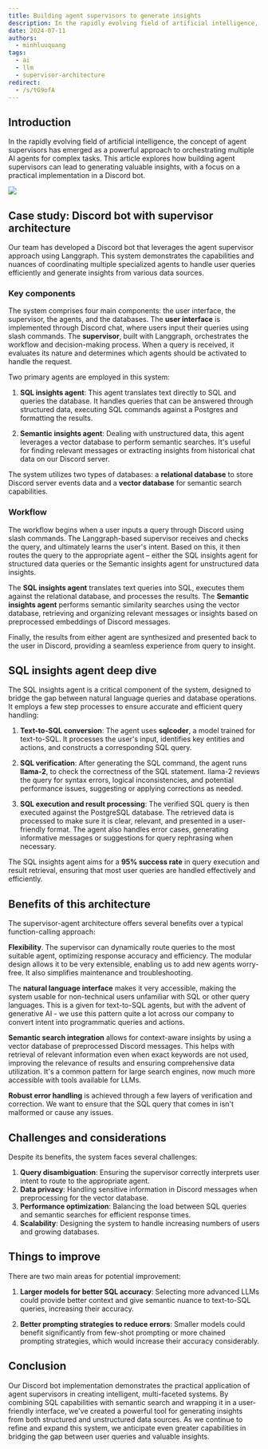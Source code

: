```yaml
---
title: Building agent supervisors to generate insights
description: In the rapidly evolving field of artificial intelligence, the concept of agent supervisors has emerged as a powerful approach to orchestrating multiple AI agents for complex tasks. This article explores how building agent supervisors can lead to generating valuable insights, with a focus on a practical implementation in a Discord bot.
date: 2024-07-11
authors:
  - minhluuquang
tags:
  - ai
  - llm
  - supervisor-architecture
redirect:
  - /s/tG9ofA
---
```


## Introduction

In the rapidly evolving field of artificial intelligence, the concept of agent supervisors has emerged as a powerful approach to orchestrating multiple AI agents for complex tasks. This article explores how building agent supervisors can lead to generating valuable insights, with a focus on a practical implementation in a Discord bot.

![](assets/supervisor-ai-agents.webp)

## Case study: Discord bot with supervisor architecture

Our team has developed a Discord bot that leverages the agent supervisor approach using Langgraph. This system demonstrates the capabilities and nuances of coordinating multiple specialized agents to handle user queries efficiently and generate insights from various data sources.

### Key components

The system comprises four main components: the user interface, the supervisor, the agents, and the databases. The **user interface** is implemented through Discord chat, where users input their queries using slash commands. The **supervisor**, built with Langgraph, orchestrates the workflow and decision-making process. When a query is received, it evaluates its nature and determines which agents should be activated to handle the request.

Two primary agents are employed in this system:

1. **SQL insights agent**: This agent translates text directly to SQL and queries the database. It handles queries that can be answered through structured data, executing SQL commands against a Postgres and formatting the results.

2. **Semantic insights agent**: Dealing with unstructured data, this agent leverages a vector database to perform semantic searches. It's useful for finding relevant messages or extracting insights from historical chat data on our Discord server.

The system utilizes two types of databases: a **relational database** to store Discord server events data and a **vector database** for semantic search capabilities.

### Workflow

The workflow begins when a user inputs a query through Discord using slash commands. The Langgraph-based supervisor receives and checks the query, and ultimately learns the user's intent. Based on this, it then routes the query to the appropriate agent – either the SQL insights agent for structured data queries or the Semantic insights agent for unstructured data insights.

The **SQL insights agent** translates text queries into SQL, executes them against the relational database, and processes the results. The **Semantic insights agent** performs semantic similarity searches using the vector database, retrieving and organizing relevant messages or insights based on preprocessed embeddings of Discord messages.

Finally, the results from either agent are synthesized and presented back to the user in Discord, providing a seamless experience from query to insight.

## SQL insights agent deep dive

The SQL insights agent is a critical component of the system, designed to bridge the gap between natural language queries and database operations. It employs a few step processes to ensure accurate and efficient query handling:

1. **Text-to-SQL conversion**: The agent uses **sqlcoder**, a model trained for text-to-SQL. It processes the user's input, identifies key entities and actions, and constructs a corresponding SQL query.

2. **SQL verification**: After generating the SQL command, the agent runs **llama-2**, to check the correctness of the SQL statement. llama-2 reviews the query for syntax errors, logical inconsistencies, and potential performance issues, suggesting or applying corrections as needed.

3. **SQL execution and result processing**: The verified SQL query is then executed against the PostgreSQL database. The retrieved data is processed to make sure it is clear, relevant, and presented in a user-friendly format. The agent also handles error cases, generating informative messages or suggestions for query rephrasing when necessary.

The SQL insights agent aims for a **95% success rate** in query execution and result retrieval, ensuring that most user queries are handled effectively and efficiently.

## Benefits of this architecture

The supervisor-agent architecture offers several benefits over a typical function-calling approach:

**Flexibility**. The supervisor can dynamically route queries to the most suitable agent, optimizing response accuracy and efficiency. The modular design allows it to be very extensible, enabling us to add new agents worry-free. It also simplifies maintenance and troubleshooting.

The **natural language interface** makes it very accessible, making the system usable for non-technical users unfamiliar with SQL or other query languages. This is a given for text-to-SQL agents, but with the advent of generative AI - we use this pattern quite a lot across our company to convert intent into programmatic queries and actions.

**Semantic search integration** allows for context-aware insights by using a vector database of preprocessed Discord messages. This helps with retrieval of relevant information even when exact keywords are not used, improving the relevance of results and ensuring comprehensive data utilization. It's a common pattern for large search engines, now much more accessible with tools available for LLMs.

**Robust error handling** is achieved through a few layers of verification and correction. We want to ensure that the SQL query that comes in isn't malformed or cause any issues.

## Challenges and considerations

Despite its benefits, the system faces several challenges:

1. **Query disambiguation**: Ensuring the supervisor correctly interprets user intent to route to the appropriate agent.
2. **Data privacy**: Handling sensitive information in Discord messages when preprocessing for the vector database.
3. **Performance optimization**: Balancing the load between SQL queries and semantic searches for efficient response times.
4. **Scalability**: Designing the system to handle increasing numbers of users and growing databases.

## Things to improve

There are two main areas for potential improvement:

1. **Larger models for better SQL accuracy**: Selecting more advanced LLMs could provide better context and give semantic nuance to text-to-SQL queries, increasing their accuracy.

2. **Better prompting strategies to reduce errors**: Smaller models could benefit significantly from few-shot prompting or more chained prompting strategies, which would increase their accuracy considerably.

## Conclusion

Our Discord bot implementation demonstrates the practical application of agent supervisors in creating intelligent, multi-faceted systems. By combining SQL capabilities with semantic search and wrapping it in a user-friendly interface, we've created a powerful tool for generating insights from both structured and unstructured data sources. As we continue to refine and expand this system, we anticipate even greater capabilities in bridging the gap between user queries and valuable insights.
